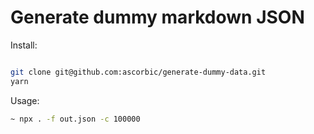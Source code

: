 # Generate dummy markdown JSON

Install:

```bash

git clone git@github.com:ascorbic/generate-dummy-data.git
yarn

```

Usage:

```bash
~ npx . -f out.json -c 100000
```
